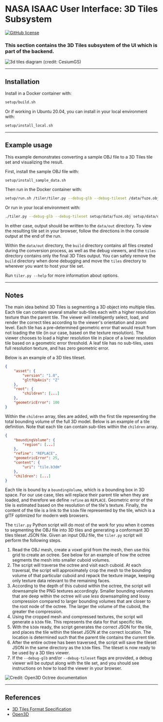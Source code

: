 # NASA ISAAC User Interface: 3D Tiles Subsystem

[![GitHub license](https://img.shields.io/github/license/nasa/isaac_user_interface)](https://github.com/nasa/isaac_user_interface/blob/master/LICENSE)

### This section contains the 3D Tiles subsystem of the UI which is part of the backend.

![3d tiles diagram (credit: CesiumGS)](https://raw.githubusercontent.com/CesiumGS/3d-tiles/main/specification/figures/tree.png)

---

## Installation

Install in a Docker container with:
```bash
setup/build.sh
```

Or if working in Ubuntu 20.04, you can install in your local environment with:
```bash
setup/install_local.sh
```

---

## Example usage

This example demonstrates converting a sample OBJ file to a 3D Tiles
tile set and visualizing the result.

First, install the sample OBJ file with:
```bash
setup/install_sample_data.sh
```

Then run in the Docker container with:
```bash
setup/run.sh /tiler/tiler.py --debug-glb --debug-tileset /data/fuze.obj /data/out
```

Or run in your local environment with:
```bash
./tiler.py --debug-glb --debug-tileset setup/data/fuze.obj setup/data/out
```

In either case, output should be written to the `data/out` directory.
To view the resulting tile set in your browser, follow the directions in
the console output at the end of the run.

Within the `data/out` directory, the `build` directory contains all
files created during the conversion process, as well as the debug
viewers, and the `tiles` directory contains only the final 3D Tiles
output. You can safely remove the `build` directory when done debugging
and move the `tiles` directory to wherever you want to host your tile
set.

Run `tiler.py --help` for more information about options.

---

## Notes

The main idea behind 3D Tiles is segmenting a 3D object into multiple tiles. Each tile can contain several smaller sub-tiles each with a higher resolution texture than the parent tile. The viewer will intelligently select, load, and render the correct tiles according to the viewer's orientation and zoom level. Each tile has a pre-determined geometric error that would result from not loading the tile (in our case, based on the texture resolution). The viewer chooses to load a higher resolution tile in place of a lower resolution tile based on a geometric error threshold. A leaf tile has no sub-tiles, uses full resolution texture, and has zero geometric error.

Below is an example of a 3D tiles tileset.

```json
{
    "asset": {
        "version": "1.0",
        "gltfUpAxis": "Z"
    },
    "root": {
        "children": [...]
    },
    "geometricError": 100
}
```

Within the `children` array, tiles are added, with the first tile representing the total bounding volume of the full 3D model. Below is an example of a tile definition. Note that each tile can contain sub-tiles within the `children` array.

```json
{
    "boundingVolume": {
        "region": [...]
    },
    "refine": "REPLACE",
    "geometricError": 25,
    "content": {
        "uri": "tile.b3dm"
    },
    "children": [...]
}
```

Each tile is bound by a `boundingVolume`, which is a bounding box in 3D space. For our use case, tiles will replace their parent tile when they are loaded, and therefore we define `refine` as `REPLACE`. Geometric error of the tile is estimated based on the resolution of the tile's texture. Finally, the content of the tile is a link to the `b3dm` file represented by the tile, which is a glTF optimized for modern web browsers.

The `tiler.py` Python script will do most of the work for you when it comes to segmenting the OBJ file into 3D tiles and generating a conformant 3D tiles tileset JSON file. Given an input OBJ file, the `tiler.py` script will perform the following steps.

1. Read the OBJ mesh, create a voxel grid from the mesh, then use this grid to create an octree. See below for an example of how the octree segments the mesh into smaller cuboid volumes.
2. The script will traverse the octree and visit each cuboid. At each traversal, the script will approximately crop the mesh to the bounding volume of that particular cuboid and repack the texture image, keeping only texture data relevant to the remaining faces.
3. According to the depth of this cuboid within the octree, the script will downsample the PNG textures accordingly. Smaller bounding volumes that are deep within the octree will use *less* downsampling and lossy compression compared to larger bounding volumes that are closer to the root node of the octree. The larger the volume of the cuboid, the greater the compression.
4. Using the cropped mesh and compressed textures, the script will generate a `b3dm` file. This represents the data for that specific tile.
5. With the `b3dm` ready, the script generates the correct JSON for the tile, and places the tile within the tileset JSON at the correct location. The location is determined such that the parent tile contains the current tile.
6. After the entire octree has been traversed, the script will save the tileset JSON in the same directory as the `b3dm` files. The tileset is now ready to be used by a 3D tiles viewer.
7. If the `--debug-glb` and/or `--debug-tileset` flags are provided, a debug viewer will be output along with the tile set, and you should see instructions on how to load the viewer in your browser.

![Credit: Open3D Octree documentation](http://www.open3d.org/docs/latest/_images/tutorial_geometry_octree_5_3.png)

---

## References

* [3D Tiles Format Specification](https://github.com/CesiumGS/3d-tiles/tree/main/specification)
* [Open3D](http://www.open3d.org/docs/release/)

